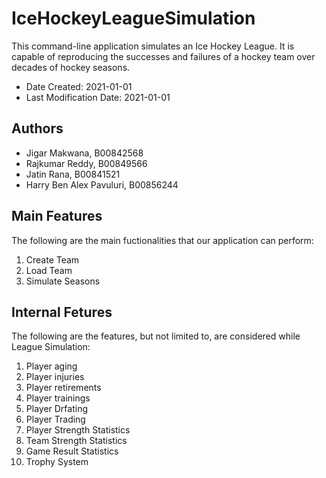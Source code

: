 # IceHockeyLeagueSimulation

This command-line application simulates an Ice Hockey League. It is capable of reproducing the successes and failures 
of a hockey team over decades of hockey seasons. 

* Date Created: 2021-01-01
* Last Modification Date: 2021-01-01

## Authors

* Jigar Makwana, B00842568
* Rajkumar Reddy, B00849566
* Jatin Rana, B00841521
* Harry Ben Alex Pavuluri, B00856244

## Main Features

The following are the main fuctionalities that our application can perform:
1. Create Team
2. Load Team
3. Simulate Seasons

## Internal Fetures

The following are the features, but not limited to, are considered while League Simulation:
1. Player aging
2. Player injuries
3. Player retirements
4. Player trainings
5. Player Drfating
6. Player Trading
7. Player Strength Statistics
8. Team Strength Statistics
9. Game Result Statistics
10. Trophy System








